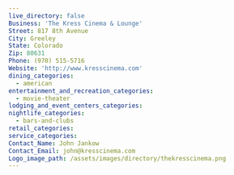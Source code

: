 ```yaml
---
live_directory: false
Business: 'The Kress Cinema & Lounge'
Street: 817 8th Avenue
City: Greeley
State: Colorado
Zip: 80631
Phone: (970) 515-5716
Website: 'http://www.kresscinema.com'
dining_categories:
  - american
entertainment_and_recreation_categories:
  - movie-theater
lodging_and_event_centers_categories:
nightlife_categories:
  - bars-and-clubs
retail_categories:
service_categories:
Contact_Name: John Jankow
Contact_Email: john@kresscinema.com
Logo_image_path: /assets/images/directory/thekresscinema.png
---
```




